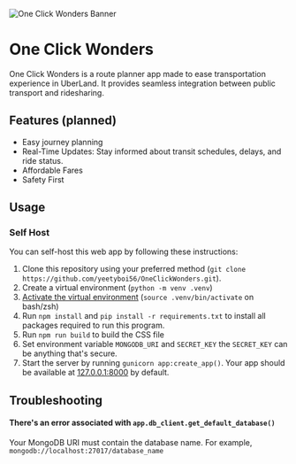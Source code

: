![One Click Wonders Banner](https://user-images.githubusercontent.com/108072497/268628903-8cccdf2d-5b04-412a-97a7-4d497c6e1294.png)

# One Click Wonders

One Click Wonders is a route planner app made to ease transportation experience in UberLand. It provides seamless integration between public transport and ridesharing.

## Features (planned)

- Easy journey planning
- Real-Time Updates: Stay informed about transit schedules, delays, and ride status.
- Affordable Fares
- Safety First

## Usage

### Self Host

You can self-host this web app by following these instructions:

1. Clone this repository using your preferred method (`git clone https://github.com/yeetyboi56/OneClickWonders.git`).
2. Create a virtual environment (`python -m venv .venv`)
3. [Activate the virtual environment](https://docs.python.org/3/library/venv.html#how-venvs-work) (`source .venv/bin/activate` on bash/zsh)
4. Run `npm install` and `pip install -r requirements.txt` to install all packages required to run this program.
5. Run `npm run build` to build the CSS file
6. Set environment variable `MONGODB_URI` and `SECRET_KEY` the `SECRET_KEY` can be anything that's secure.
7. Start the server by running `gunicorn app:create_app()`. Your app should be available at [127.0.0.1:8000](http://127.0.0.1:8000/) by default.

## Troubleshooting

#### There's an error associated with `app.db_client.get_default_database()`
Your MongoDB URI must contain the database name. For example, `mongodb://localhost:27017/database_name`

